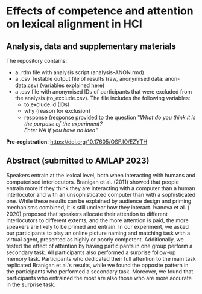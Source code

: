# Effects of competence and attention on lexical alignment in HCI
## Analysis, data and supplementary materials
The repository contains:
- a .rdm file with analysis script (analysis-ANON.rmd)
- a .csv Testable output file of results (raw, anonymised data: anon-data.csv) (variables explained [here](https://help.testable.org/kb/en/feature-manual-57706))
- a .csv file with anonymised IDs of participants that were excluded from the analysis (to_exclude.csv). The file includes the following variables:
  - to.exclude.id (IDs)
  - why (reason for exclusion)
  - response (response provided to the question "_What do you think it is the purpose of the experiment? <br> Enter NA if you have no idea_"

**Pre-registration**: https://doi.org/10.17605/OSF.IO/EZYTH

## Abstract (submitted to AMLAP 2023)
Speakers entrain at the lexical level, both when interacting with humans and computerised interlocutors. Branigan et al. (2011) showed that people entrain more if they think they are interacting with a computer than a human interlocutor and with an unsophisticated computer than with a sophisticated one. While these results can be explained by audience design and priming mechanisms combined, it is still unclear how they interact. Ivanova et al. ( 2020) proposed that speakers allocate their attention to different interlocutors to different extents, and the more attention is paid, the more speakers are likely to be primed and entrain. In our experiment, we asked our participants to play an online picture naming and matching task with a virtual agent, presented as highly or poorly competent. Additionally, we tested the effect of attention by having participants in one group perform a secondary task. All participants also performed a surprise follow-up memory task. Participants who dedicated their full attention to the main task replicated Branigan et al.’s results, while we found the opposite pattern in the participants who performed a secondary task. Moreover, we found that participants who entrained the most are also those who are more accurate in the surprise task. 
